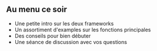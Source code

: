 ##  Au menu ce soir

- Une petite intro sur les deux frameworks
- Un assortiment d'examples sur les fonctions principales
- Des conseils pour bien débuter
- Une séance de discussion avec vos questions

